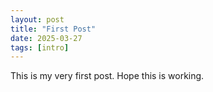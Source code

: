 ```yaml
---
layout: post
title: "First Post"
date: 2025-03-27
tags: [intro]
---
```


This is my very first post. Hope this is working.
